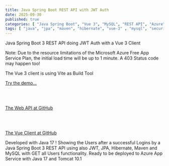 ```yaml
---
title: Java Spring Boot REST API with JWT Auth
date: 2025-09-30
published: true
categories: [ "Java Spring Boot", "Vue 3", "MySQL", "REST API", "Azure", "Vite" ]
tags: [ "java", "jpa", "maven", "hibernate", "vue-3" , "mysql", "security", "rest-api", "azure", "vite" ]
---
```


Java Spring Boot 3 REST API doing JWT Auth with a Vue 3 Client

<p>Note: Due to the resource limitations of the Microsoft Azure Free App Service Plan, the initial load time will be up to 1 minute. A 403 Status code may happen too!</p>

The Vue 3 client is using Vite as Build Tool

<a href="https://vue.java.jwt.auth.client.persteenolsen.com" target="_blank" title="Java Spring Boot 3 REST JWT Auth">Try the demo...</a>
  
<br /><br />

<a href="https://github.com/persteenolsen/spring-boot-3-jwt-auth-api" target="_blank">The Web API at GitHub</a>
 
<br /><br />

<a href="https://github.com/persteenolsen/vue-java-jwt-auth-client" target="_blank">The Vue Client at GitHub</a>

Developed with Java 17 ! Showing the Users after a successful Logins by a Java Spring Boot 3 REST API using also JWT, JPA, Hibernate, Maven and MySQL with GET all Users functionality. Ready to be deployed to Azure App Service with Java 17 and Tomcat 10.1





